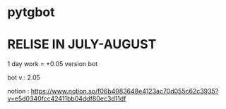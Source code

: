# pytgbot
# RELISE IN JULY-AUGUST

1 day work = +0.05 version bot

bot v.: 2.05

notion : https://www.notion.so/f06b4983648e4123ac70d055c62c3935?v=e5d0340fcc42411bb04ddf80ec3d11df